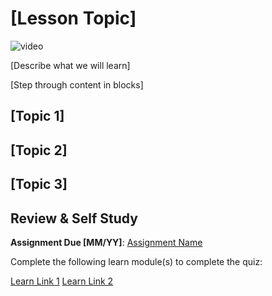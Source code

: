 # [Lesson Topic]

![video](video-url)

[Describe what we will learn]

[Step through content in blocks]

## [Topic 1]

## [Topic 2]

## [Topic 3]

## Review & Self Study

**Assignment Due [MM/YY]**: [Assignment Name](assignment.md)

Complete the following learn module(s) to complete the quiz:

[Learn Link 1]()
[Learn Link 2]()
